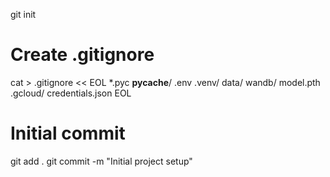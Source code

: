 git init

# Create .gitignore
cat > .gitignore << EOL
*.pyc
__pycache__/
.env
.venv/
data/
wandb/
model.pth
.gcloud/
credentials.json
EOL

# Initial commit
git add .
git commit -m "Initial project setup"